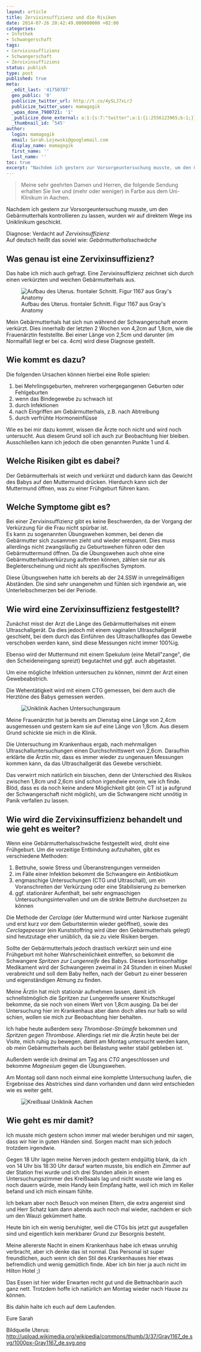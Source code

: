 ```yaml
---
layout: article
title: Zervixinsuffizienz und die Risiken
date: 2014-07-26 20:42:49.000000000 +02:00
categories:
- Infothek
- Schwangerschaft
tags:
- Cervixinsuffizienz
- Schwangerschaft
- Zervixinsuffizienz
status: publish
type: post
published: true
meta:
  _edit_last: '41750787'
  geo_public: '0'
  publicize_twitter_url: http://t.co/4ySLJ7xLrJ
  publicize_twitter_user: mamagogik
  _wpas_done_7980721: '1'
  _publicize_done_external: a:1:{s:7:"twitter";a:1:{i:2556123965;b:1;}}
  _thumbnail_id: '545'
author:
  login: mamagogik
  email: Sarah.Lojewski@googlemail.com
  display_name: mamagogik
  first_name: ''
  last_name: ''
toc: true
excerpt: "Nachdem ich gestern zur Vorsorgeuntersuchung musste, um den Gebärmutterhals kontrollieren zu lassen, wurden wir auf direktem Wege ins Uniklinikum geschickt."
---
```

>Meine sehr geehrten Damen und Herren, die folgende Sendung erhalten Sie live und (mehr oder weniger) in Farbe aus dem Uni-Klinikum in Aachen.


Nachdem ich gestern zur Vorsorgeuntersuchung musste, um den Gebärmutterhals kontrollieren zu lassen, wurden wir auf direktem Wege ins Uniklinikum geschickt.

Diagnose: Verdacht auf *Zervixinsuffizienz*  
Auf deutsch heißt das soviel wie: *Gebärmutterhalsschwäche*

## Was genau ist eine Zervixinsuffizienz?

Das habe ich mich auch gefragt. Eine Zervixinsuffizienz zeichnet sich durch einen verkürzten und weichen Gebärmutterhals aus.

<figure>
  <img src="http://upload.wikimedia.org/wikipedia/commons/thumb/3/37/Gray1167_de.svg/1000px-Gray1167_de.svg.png" alt="Aufbau des Uterus. frontaler Schnitt. Figur 1167 aus Gray's Anatomy" />
  <figcaption>Aufbau des Uterus. frontaler Schnitt. Figur 1167 aus Gray's Anatomy</figcaption>
</figure>

Mein Gebärmutterhals hat sich nun während der Schwangerschaft enorm verkürzt. Dies innerhalb der letzten 2 Wochen von 4,2cm auf 1,8cm, wie die Frauenärztin feststellte. Bei einer Länge von 2,5cm und darunter (im Normalfall liegt er bei ca. 4cm) wird diese Diagnose gestellt.

## Wie kommt es dazu?

Die folgenden Ursachen können hierbei eine Rolle spielen:

1. bei Mehrlingsgeburten, mehreren vorhergegangenen Geburten oder Fehlgeburten
2. wenn das Bindegewebe zu schwach ist
3. durch Infektionen
4. nach Eingriffen am Gebärmutterhals, z.B. nach Abtreibung
5. durch verfrühte Hormoneinflüsse

Wie es bei mir dazu kommt, wissen die Ärzte noch nicht und wird noch untersucht. Aus diesem Grund soll ich auch zur Beobachtung hier bleiben. Ausschließen kann ich jedoch die oben genannten Punkte 1 und 4.

## Welche Risiken gibt es dabei?

Der Gebärmutterhals ist weich und verkürzt und dadurch kann das Gewicht des Babys auf den Muttermund drücken. Hierdurch kann sich der Muttermund öffnen, was zu einer Frühgeburt führen kann.

## Welche Symptome gibt es?

Bei einer Zervixinsuffizienz gibt es keine Beschwerden, da der Vorgang der Verkürzung für die Frau nicht spürbar ist.  
Es kann zu sogenannten Übungswehen kommen, bei denen die Gebärmutter sich zusammen zieht und wieder entspannt. Dies muss allerdings nicht zwangsläufig zu Geburtswehen führen oder den Gebärmuttermund öffnen. Da die Übungswehen auch ohne eine Gebärmutterhalsverkürzung auftreten können, zählen sie nur als Begleiterscheinung und nicht als spezifisches Symptom. 

Diese Übungswehen hatte ich bereits ab der 24.SSW in unregelmäßigen Abständen. Die sind sehr unangenehm und fühlen sich irgendwie an, wie Unterleibschmerzen bei der Periode.

## Wie wird eine Zervixinsuffizienz festgestellt?

Zunächst misst der Arzt die Länge des Gebärmutterhalses mit einem Ultraschallgerät. Da dies jedoch mit einem vaginalen Ultraschallgerät geschieht, bei dem durch das Einführen des Ultraschallkopfes das Gewebe verschoben werden kann, sind diese Messungen nicht immer 100%ig.

Ebenso wird der Muttermund mit einem Spekulum (eine Metall"zange", die den Scheideneingang spreizt) begutachtet und ggf. auch abgetastet.

Um eine mögliche Infektion untersuchen zu können, nimmt der Arzt einen Gewebeabstrich.

Die Wehentätigkeit wird mit einem CTG gemessen, bei dem auch die Herztöne des Babys gemessen werden.

<figure>
	<img src="{{ site.url }}/images/image5-e1406406080388.jpg" alt="Uniklinik Aachen Untersuchungsraum" />
</figure>

Meine Frauenärztin hat ja bereits am Dienstag eine Länge von 2,4cm ausgemessen und gestern kam sie auf eine Länge von 1,8cm. Aus diesem Grund schickte sie mich in die Klinik.

Die Untersuchung im Krankenhaus ergab, nach mehrmaligen Ultraschalluntersuchungen einen Durchschnittswert von 2,6cm. Daraufhin erklärte die Ärztin mir, dass es immer wieder zu ungenauen Messungen kommen kann, da das Ultraschallgerät das Gewebe verschiebt.

Das verwirrt mich natürlich ein bisschen, denn der Unterschied des Risikos zwischen 1,8cm und 2,6cm sind schon irgendwie enorm, wie ich finde. Blöd, dass es da noch keine andere Möglichkeit gibt (ein CT ist ja aufgrund der Schwangerschaft nicht möglich), um die Schwangere nicht unnötig in Panik verfallen zu lassen.

## Wie wird die Zervixinsuffizienz behandelt und wie geht es weiter?

Wenn eine Gebärmutterhalsschwäche festgestellt wird, droht eine Frühgeburt. Um die vorzeitige Entbindung aufzuhalten, gibt es verschiedene Methoden:

1. Bettruhe, sowie Stress und Überanstrengungen vermeiden  
2. im Fälle einer Infektion bekommt die Schwangere ein Antibiotikum  
3. engmaschige Untersuchungen (CTG und Ultraschall), um ein Voranschreiten der Verkürzung oder eine Stabilisierung zu bemerken  
4. ggf. stationärer Aufenthalt, bei sehr engmaschigen Untersuchungsintervallen und um die strikte Bettruhe durchsetzen zu können

Die Methode der *Cerclage* (der Muttermund wird unter Narkose zugenäht und erst kurz vor dem Geburtstermin wieder geöffnet), sowie des *Cerclagepessar* (ein Kunststoffring wird über den Gebärmutterhals gelegt) sind heutzutage eher unüblich, da sie zu viele Risiken bergen.

Sollte der Gebärmutterhals jedoch drastisch verkürzt sein und eine Frühgeburt mit hoher Wahrscheinlichkeit eintreffen, so bekommt die Schwangere *Spritzen zur Lungenreife* des Babys. Dieses kortinsonhaltige Medikament wird der Schwangeren zweimal in 24 Stunden in einen Muskel verabreicht und soll dem Baby helfen, nach der Geburt zu einer besseren und eigenständigen Atmung zu finden.

Meine Ärztin hat mich stationär aufnehmen lassen, damit ich schnellstmöglich die Spritzen zur Lungenreife unserer Knutschkugel bekomme, da sie noch von einem Wert von 1,8cm ausging. Da bei der Untersuchung hier im Krankenhaus aber dann doch alles nur halb so wild schien, wollen sie mich zur Beobachtung hier behalten.

Ich habe heute außerdem sexy *Thrombose-Strümpfe* bekommen und *Spritzen gegen Thrombose*. Allerdings riet mir die Ärztin heute bei der Visite, mich ruhig zu bewegen, damit am Montag untersucht werden kann, ob mein Gebärmutterhals auch bei Belastung weiter stabil geblieben ist.

Außerdem werde ich dreimal am Tag ans *CTG* angeschlossen und bekomme *Magnesium* gegen die Übungswehen.

Am Montag soll dann noch einmal eine komplette Untersuchung laufen, die Ergebnisse des Abstriches sind dann vorhanden und dann wird entschieden wie es weiter geht.

<figure>
	<img src="{{ site.url }}/images/image6-e1406406132926.jpg" alt="Kreißsaal Uniklinik Aachen" />
</figure>

## Wie geht es mir damit?

Ich musste mich gestern schon immer mal wieder beruhigen und mir sagen, dass wir hier in guten Händen sind. Sorgen macht man sich jedoch trotzdem irgendwie.

Gegen 18 Uhr lagen meine Nerven jedoch gestern endgültig blank, da ich von 14 Uhr bis 18:30 Uhr darauf warten musste, bis endlich ein Zimmer auf der Station frei wurde und ich drei Stunden allein in einem Untersuchungszimmer des Kreißsaals lag und nicht wusste wie lang es noch dauern würde, mein Handy kein Empfang hatte, weil ich mich im Keller befand und ich mich einsam fühlte.

Ich bekam aber noch Besuch von meinen Eltern, die extra angereist sind und Herr Schatz kam dann abends auch noch mal wieder, nachdem er sich um den Wauzi gekümmert hatte.

Heute bin ich ein wenig beruhigter, weil die CTGs bis jetzt gut ausgefallen sind und eigentlich kein merkbarer Grund zur Besorgnis besteht.

Meine allererste Nacht in einem Krankenhaus habe ich etwas unruhig verbracht, aber ich denke das ist normal. Das Personal ist super freundlichen, auch wenn ich den Stil des Krankenhauses hier etwas befremdlich und wenig gemütlich finde. Aber ich bin hier ja auch nicht im Hilton Hotel ;)

Das Essen ist hier wider Erwarten recht gut und die Bettnachbarin auch ganz nett. Trotzdem hoffe ich natürlich am Montag wieder nach Hause zu können.

Bis dahin halte ich euch auf dem Laufenden.

Eure Sarah

Bildquelle Uterus: http://upload.wikimedia.org/wikipedia/commons/thumb/3/37/Gray1167_de.svg/1000px-Gray1167_de.svg.png